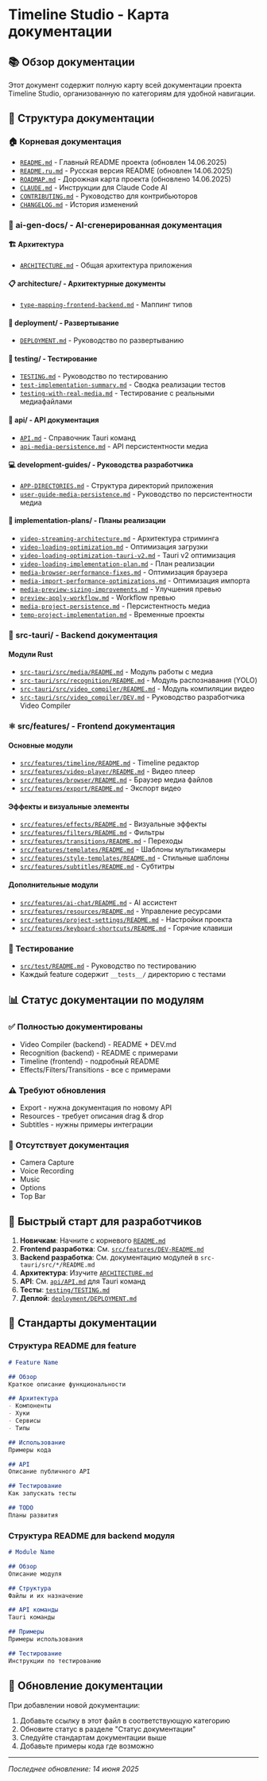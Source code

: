 # Timeline Studio - Карта документации

## 📚 Обзор документации

Этот документ содержит полную карту всей документации проекта Timeline Studio, организованную по категориям для удобной навигации.

## 📁 Структура документации

### 🏠 Корневая документация
- [`README.md`](../README.md) - Главный README проекта (обновлен 14.06.2025)
- [`README.ru.md`](../README.ru.md) - Русская версия README (обновлен 14.06.2025)
- [`ROADMAP.md`](../ROADMAP.md) - Дорожная карта проекта (обновлено 14.06.2025)
- [`CLAUDE.md`](../CLAUDE.md) - Инструкции для Claude Code AI
- [`CONTRIBUTING.md`](../CONTRIBUTING.md) - Руководство для контрибьюторов
- [`CHANGELOG.md`](../CHANGELOG.md) - История изменений

### 📂 ai-gen-docs/ - AI-сгенерированная документация

#### 🏗️ Архитектура
- [`ARCHITECTURE.md`](ARCHITECTURE.md) - Общая архитектура приложения

#### 📋 architecture/ - Архитектурные документы
- [`type-mapping-frontend-backend.md`](architecture/type-mapping-frontend-backend.md) - Маппинг типов

#### 🚀 deployment/ - Развертывание
- [`DEPLOYMENT.md`](deployment/DEPLOYMENT.md) - Руководство по развертыванию

#### 🧪 testing/ - Тестирование
- [`TESTING.md`](testing/TESTING.md) - Руководство по тестированию
- [`test-implementation-summary.md`](testing/test-implementation-summary.md) - Сводка реализации тестов
- [`testing-with-real-media.md`](testing/testing-with-real-media.md) - Тестирование с реальными медиафайлами

#### 📡 api/ - API документация
- [`API.md`](api/API.md) - Справочник Tauri команд
- [`api-media-persistence.md`](api/api-media-persistence.md) - API персистентности медиа

#### 💻 development-guides/ - Руководства разработчика
- [`APP-DIRECTORIES.md`](development-guides/APP-DIRECTORIES.md) - Структура директорий приложения
- [`user-guide-media-persistence.md`](development-guides/user-guide-media-persistence.md) - Руководство по персистентности медиа

#### 📄 implementation-plans/ - Планы реализации
- [`video-streaming-architecture.md`](implementation-plans/video-streaming-architecture.md) - Архитектура стриминга
- [`video-loading-optimization.md`](implementation-plans/video-loading-optimization.md) - Оптимизация загрузки
- [`video-loading-optimization-tauri-v2.md`](implementation-plans/video-loading-optimization-tauri-v2.md) - Tauri v2 оптимизация
- [`video-loading-implementation-plan.md`](implementation-plans/video-loading-implementation-plan.md) - План реализации
- [`media-browser-performance-fixes.md`](implementation-plans/media-browser-performance-fixes.md) - Оптимизация браузера
- [`media-import-performance-optimizations.md`](implementation-plans/media-import-performance-optimizations.md) - Оптимизация импорта
- [`media-preview-sizing-improvements.md`](implementation-plans/media-preview-sizing-improvements.md) - Улучшения превью
- [`preview-apply-workflow.md`](implementation-plans/preview-apply-workflow.md) - Workflow превью
- [`media-project-persistence.md`](implementation-plans/media-project-persistence.md) - Персистентность медиа
- [`temp-project-implementation.md`](implementation-plans/temp-project-implementation.md) - Временные проекты

### 🦀 src-tauri/ - Backend документация

#### Модули Rust
- [`src-tauri/src/media/README.md`](../src-tauri/src/media/README.md) - Модуль работы с медиа
- [`src-tauri/src/recognition/README.md`](../src-tauri/src/recognition/README.md) - Модуль распознавания (YOLO)
- [`src-tauri/src/video_compiler/README.md`](../src-tauri/src/video_compiler/README.md) - Модуль компиляции видео
- [`src-tauri/src/video_compiler/DEV.md`](../src-tauri/src/video_compiler/DEV.md) - Руководство разработчика Video Compiler

### ⚛️ src/features/ - Frontend документация

#### Основные модули
- [`src/features/timeline/README.md`](../src/features/timeline/README.md) - Timeline редактор
- [`src/features/video-player/README.md`](../src/features/video-player/README.md) - Видео плеер
- [`src/features/browser/README.md`](../src/features/browser/README.md) - Браузер медиа файлов
- [`src/features/export/README.md`](../src/features/export/README.md) - Экспорт видео

#### Эффекты и визуальные элементы
- [`src/features/effects/README.md`](../src/features/effects/README.md) - Визуальные эффекты
- [`src/features/filters/README.md`](../src/features/filters/README.md) - Фильтры
- [`src/features/transitions/README.md`](../src/features/transitions/README.md) - Переходы
- [`src/features/templates/README.md`](../src/features/templates/README.md) - Шаблоны мультикамеры
- [`src/features/style-templates/README.md`](../src/features/style-templates/README.md) - Стильные шаблоны
- [`src/features/subtitles/README.md`](../src/features/subtitles/README.md) - Субтитры

#### Дополнительные модули
- [`src/features/ai-chat/README.md`](../src/features/ai-chat/README.md) - AI ассистент
- [`src/features/resources/README.md`](../src/features/resources/README.md) - Управление ресурсами
- [`src/features/project-settings/README.md`](../src/features/project-settings/README.md) - Настройки проекта
- [`src/features/keyboard-shortcuts/README.md`](../src/features/keyboard-shortcuts/README.md) - Горячие клавиши

### 🧪 Тестирование
- [`src/test/README.md`](../src/test/README.md) - Руководство по тестированию
- Каждый feature содержит `__tests__/` директорию с тестами

## 📊 Статус документации по модулям

### ✅ Полностью документированы
- Video Compiler (backend) - README + DEV.md
- Recognition (backend) - README с примерами
- Timeline (frontend) - подробный README
- Effects/Filters/Transitions - все с примерами

### ⚠️ Требуют обновления
- Export - нужна документация по новому API
- Resources - требует описания drag & drop
- Subtitles - нужны примеры интеграции

### 🔴 Отсутствует документация
- Camera Capture
- Voice Recording
- Music
- Options
- Top Bar

## 🚀 Быстрый старт для разработчиков

1. **Новичкам**: Начните с корневого [`README.md`](../README.md)
2. **Frontend разработка**: См. [`src/features/DEV-README.md`](../src/features/DEV-README.md)
3. **Backend разработка**: См. документацию модулей в `src-tauri/src/*/README.md`
4. **Архитектура**: Изучите [`ARCHITECTURE.md`](ARCHITECTURE.md)
5. **API**: См. [`api/API.md`](api/API.md) для Tauri команд
6. **Тесты**: [`testing/TESTING.md`](testing/TESTING.md)
7. **Деплой**: [`deployment/DEPLOYMENT.md`](deployment/DEPLOYMENT.md)

## 📝 Стандарты документации

### Структура README для feature
```markdown
# Feature Name

## Обзор
Краткое описание функциональности

## Архитектура
- Компоненты
- Хуки
- Сервисы
- Типы

## Использование
Примеры кода

## API
Описание публичного API

## Тестирование
Как запускать тесты

## TODO
Планы развития
```

### Структура README для backend модуля
```markdown
# Module Name

## Обзор
Описание модуля

## Структура
Файлы и их назначение

## API команды
Tauri команды

## Примеры
Примеры использования

## Тестирование
Инструкции по тестированию
```

## 🔄 Обновление документации

При добавлении новой документации:
1. Добавьте ссылку в этот файл в соответствующую категорию
2. Обновите статус в разделе "Статус документации"
3. Следуйте стандартам документации выше
4. Добавьте примеры кода где возможно

---

*Последнее обновление: 14 июня 2025*